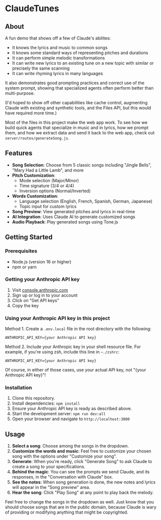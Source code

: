 # ClaudeTunes

## About

A fun demo that shows off a few of Claude's abilites:
* It knows the lyrics and music to common songs
* It knows some standard ways of representing pitches and durations
* It can perform simple melodic transformations
* It can write new lyrics to an existing tune on a new topic with similar or precisely the same scanning
* It can write rhyming lyrics in many languages

It also demonstrates good prompting practices and correct use of the system prompt,
showing that specialized agents often perform better than multi-purpose.

(I'd hoped to show off other capabilities like cache control, augmenting Claude with existing and synthetic tools,
and the Files API, but this would have required more time.)

Most of the files in this project make the web app work.
To see how we build quick agents that specialize in music and in lyrics,
how we prompt them, and how we extract data and send it back to the web app,
check out `server/routes/generateSong.js`.

## Features

- **Song Selection**: Choose from 5 classic songs including "Jingle Bells", "Mary Had a Little Lamb", and more
- **Pitch Customization**: 
  - Mode selection (Major/Minor)
  - Time signature (3/4 or 4/4)
  - Inversion options (Normal/Inverted)
- **Words Customization**:
  - Language selection (English, French, Spanish, German, Japanese)
  - Topic input for custom lyrics
- **Song Preview**: View generated pitches and lyrics in real-time
- **AI Integration**: Uses Claude AI to generate customized songs
- **Audio Playback**: Play generated songs using Tone.js

## Getting Started
### Prerequisites
- Node.js (version 16 or higher)
- npm or yarn

### Getting your Anthropic API key

1. Visit [console.anthropic.com](https://console.anthropic.com/dashboard)
2. Sign up or log in to your account
3. Click on "Get API keys"
4. Copy the key

### Using your Anthropic API key in this project
Method 1. Create a `.env.local` file in the root directory with the following:
```
ANTHROPIC_API_KEY={your Anthropic API key}
```

Method 2. Include your Anthropic key in your shell resource file. For example, if you're using zsh, include this line in `~./zshrc`:
```
ANTHROPIC_API_KEY={your Anthropic API key}
```

Of course, in either of those cases, use your actual API key, not "{your Anthropic API key}"!

### Installation

1. Clone this repository.
1. Install dependencies: `npm install`
1. Ensure your Anthropic API key is ready as described above.
1. Start the development server: `npm run dev:all`
4. Open your browser and navigate to `http://localhost:3000`

## Usage

1. **Select a song**: Choose among the songs in the dropdown.
1. **Customize the words and music**: Feel free to customize your chosen song with the options under "Customize your song".
1. **Generate**: When you're ready, click "Generate Song" to ask Claude to create a song to your specifications.
1. **Behind the magic**: You can see the prompts we send Claude, and its responses, in the "Conversation with Claude" box.
1. **See the notes**: When song generation is done, the new notes and lyrics will appear in the "Song preview" area.
1. **Hear the song**: Click "Play Song" at any point to play back the melody.

Feel free to change the songs in the dropdown as well.
Just know that you should choose songs that are in the public domain,
because Claude is wary of providing or modifying anything that might be copyrighted.

